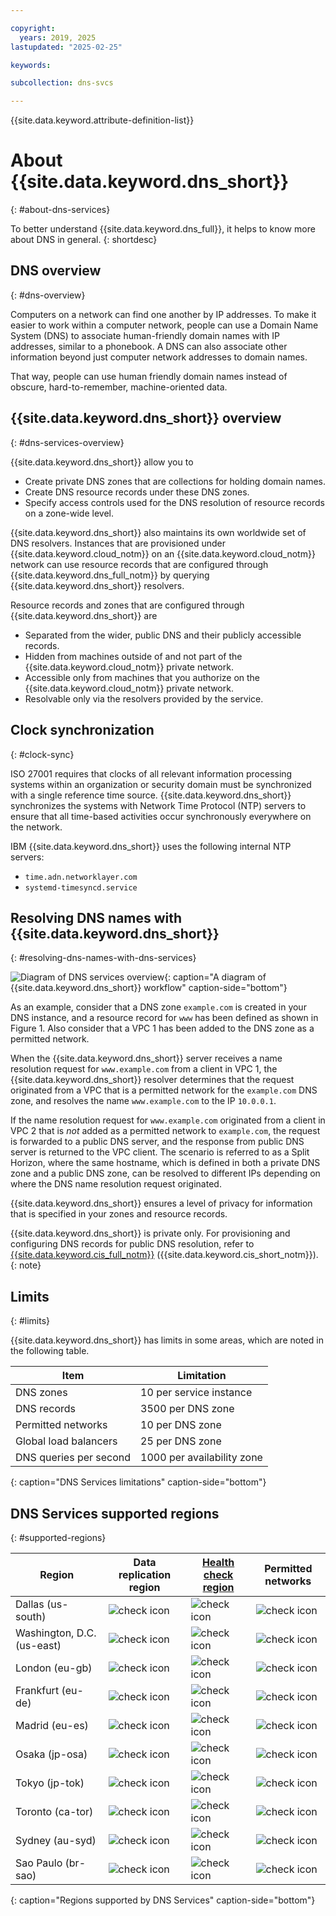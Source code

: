 ```yaml
---

copyright:
  years: 2019, 2025
lastupdated: "2025-02-25"

keywords:

subcollection: dns-svcs

---
```


{{site.data.keyword.attribute-definition-list}}

# About {{site.data.keyword.dns_short}}
{: #about-dns-services}

To better understand {{site.data.keyword.dns_full}}, it helps to know more about DNS in general.
{: shortdesc}

## DNS overview
{: #dns-overview}

Computers on a network can find one another by IP addresses. To make it easier to work within a computer network, people can use a Domain Name System (DNS) to associate human-friendly domain names with IP addresses, similar to a phonebook. A DNS can also associate other information beyond just computer network addresses to domain names.

That way, people can use human friendly domain names instead of obscure, hard-to-remember, machine-oriented data.

## {{site.data.keyword.dns_short}} overview
{: #dns-services-overview}

{{site.data.keyword.dns_short}} allow you to
* Create private DNS zones that are collections for holding domain names.
* Create DNS resource records under these DNS zones.
* Specify access controls used for the DNS resolution of resource records on a zone-wide level.

{{site.data.keyword.dns_short}} also maintains its own worldwide set of DNS resolvers. Instances that are provisioned under {{site.data.keyword.cloud_notm}} on an {{site.data.keyword.cloud_notm}} network can use resource records that are configured through
{{site.data.keyword.dns_full_notm}} by querying {{site.data.keyword.dns_short}} resolvers.

Resource records and zones that are configured through {{site.data.keyword.dns_short}} are
* Separated from the wider, public DNS and their publicly accessible records.
* Hidden from machines outside of and not part of the {{site.data.keyword.cloud_notm}} private network.
* Accessible only from machines that you authorize on the {{site.data.keyword.cloud_notm}} private network.
* Resolvable only via the resolvers provided by the service.

## Clock synchronization
{: #clock-sync}

ISO 27001 requires that clocks of all relevant information processing systems within an organization or security domain must be synchronized with a single reference time source. {{site.data.keyword.dns_short}} synchronizes the systems with Network Time Protocol (NTP) servers to ensure that all time-based activities occur synchronously everywhere on the network.

IBM {{site.data.keyword.dns_short}} uses the following internal NTP servers:
* `time.adn.networklayer.com`
* `systemd-timesyncd.service`

## Resolving DNS names with {{site.data.keyword.dns_short}}
{: #resolving-dns-names-with-dns-services}

![Diagram of DNS services overview](images/dns-svcs-overview.png "Diagram of {{site.data.keyword.dns_short}} overview"){: caption="A diagram of {{site.data.keyword.dns_short}} workflow" caption-side="bottom"}


As an example, consider that a DNS zone `example.com` is created in your DNS instance, and a resource record for `www` has been defined as shown in Figure 1. Also consider that a VPC 1 has been added to the DNS zone as a permitted network.

When the {{site.data.keyword.dns_short}} server receives a name resolution request for `www.example.com` from a client in VPC 1, the {{site.data.keyword.dns_short}} resolver determines that the request originated from a VPC that is a permitted network for the `example.com` DNS zone, and resolves the name `www.example.com` to the IP `10.0.0.1`.

If the name resolution request for `www.example.com` originated from a client in VPC 2 that is _not_ added as a permitted network to `example.com`, the request is forwarded to a public DNS server, and the response from public DNS server is returned to the VPC client. The scenario is referred to as a Split Horizon, where the same hostname, which is defined in both a private DNS zone and a public DNS zone, can be resolved to different IPs depending on where the DNS name resolution request originated.

{{site.data.keyword.dns_short}} ensures a level of privacy for information that is specified in your zones and resource records.

{{site.data.keyword.dns_short}} is private only. For provisioning and configuring DNS records for public DNS resolution, refer to [{{site.data.keyword.cis_full_notm}}](/docs/cis?topic=cis-about-ibm-cloud-internet-services-cis) ({{site.data.keyword.cis_short_notm}}).
{: note}

## Limits
{: #limits}

{{site.data.keyword.dns_short}} has limits in some areas, which are noted in the following table.

|Item| Limitation|
|----|-----------|
|DNS zones |10 per service instance|
|DNS records| 3500 per DNS zone|
|Permitted networks| 10 per DNS zone|
|Global load balancers| 25 per DNS zone|
|DNS queries per second| 1000 per availability zone|
{: caption="DNS Services limitations" caption-side="bottom"}

## DNS Services supported regions
{: #supported-regions}

| Region | Data replication region | [Health check region](/docs/dns-svcs?topic=dns-svcs-global-load-balancers#add-a-pool) | Permitted networks |
| ------ | ------------- | --- |-------------------|
| Dallas (us-south) | ![check icon](../icons/checkmark-icon.svg) | ![check icon](../icons/checkmark-icon.svg) | ![check icon](../icons/checkmark-icon.svg) |
| Washington, D.C. (us-east) | ![check icon](../icons/checkmark-icon.svg) | ![check icon](../icons/checkmark-icon.svg) | ![check icon](../icons/checkmark-icon.svg) |
| London (eu-gb) | ![check icon](../icons/checkmark-icon.svg) | ![check icon](../icons/checkmark-icon.svg) | ![check icon](../icons/checkmark-icon.svg) |
| Frankfurt (eu-de) | ![check icon](../icons/checkmark-icon.svg) | ![check icon](../icons/checkmark-icon.svg) | ![check icon](../icons/checkmark-icon.svg) |
| Madrid (eu-es) | ![check icon](../icons/checkmark-icon.svg) | ![check icon](../icons/checkmark-icon.svg) | ![check icon](../icons/checkmark-icon.svg) |
| Osaka (jp-osa) | ![check icon](../icons/checkmark-icon.svg) | ![check icon](../icons/checkmark-icon.svg) | ![check icon](../icons/checkmark-icon.svg) |
| Tokyo (jp-tok) | ![check icon](../icons/checkmark-icon.svg) | ![check icon](../icons/checkmark-icon.svg) | ![check icon](../icons/checkmark-icon.svg) |
| Toronto (ca-tor) | ![check icon](../icons/checkmark-icon.svg) | ![check icon](../icons/checkmark-icon.svg) | ![check icon](../icons/checkmark-icon.svg) |
| Sydney (au-syd) | ![check icon](../icons/checkmark-icon.svg) | ![check icon](../icons/checkmark-icon.svg) | ![check icon](../icons/checkmark-icon.svg) |
| Sao Paulo (br-sao) | ![check icon](../icons/checkmark-icon.svg) | ![check icon](../icons/checkmark-icon.svg) | ![check icon](../icons/checkmark-icon.svg) |
{: caption="Regions supported by DNS Services" caption-side="bottom"}
